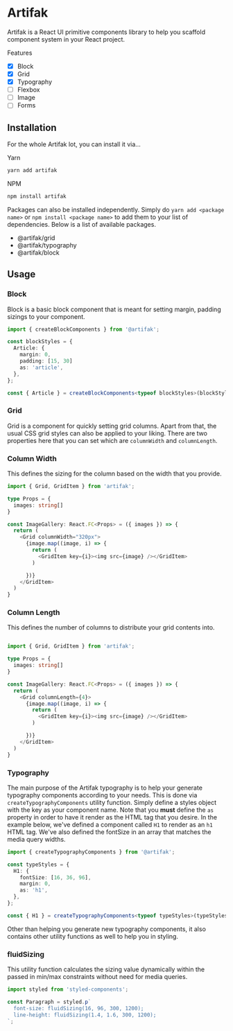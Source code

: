 # Artifak

Artifak is a React UI primitive components library to help you scaffold component system in your React project.

Features

- [x] Block
- [x] Grid
- [x] Typography
- [ ] Flexbox
- [ ] Image
- [ ] Forms

## Installation

For the whole Artifak lot, you can install it via...

Yarn

```sh
yarn add artifak
```

NPM

```sh
npm install artifak
```

Packages can also be installed independently. Simply do `yarn add <package name>` or `npm install <package name>` to add them to your list of dependencies. Below is a list of available packages.

- @artifak/grid
- @artifak/typography
- @artifak/block

## Usage

### Block

Block is a basic block component that is meant for setting margin, padding sizings to your component.

```ts
import { createBlockComponents } from '@artifak';

const blockStyles = {
  Article: {
    margin: 0,
    padding: [15, 30]
    as: 'article',
  },
};

const { Article } = createBlockComponents<typeof blockStyles>(blockStyles);
```

### Grid

Grid is a component for quickly setting grid columns. Apart from that, the usual CSS grid styles can also be applied to your liking. There are two properties here that you can set which are `columnWidth` and `columnLength`.

### Column Width

This defines the sizing for the column based on the width that you provide.

```ts
import { Grid, GridItem } from 'artifak';

type Props = {
  images: string[]
}

const ImageGallery: React.FC<Props> = ({ images }) => {
  return (
    <Grid columnWidth="320px">
      {image.map((image, i) => {
        return (
          <GridItem key={i}><img src={image} /></GridItem>
        )

      })}
    </GridItem>
  )
}

```

### Column Length

This defines the number of columns to distribute your grid contents into.

```ts

import { Grid, GridItem } from 'artifak';

type Props = {
  images: string[]
}

const ImageGallery: React.FC<Props> = ({ images }) => {
  return (
    <Grid columnLength={4}>
      {image.map((image, i) => {
        return (
          <GridItem key={i}><img src={image} /></GridItem>
        )

      })}
    </GridItem>
  )
}

```

### Typography

The main purpose of the Artifak typography is to help your generate typography components according to your needs. This is done via `createTypographyComponents` utility function. Simply define a styles object with the key as your component name. Note that you **must** define the `as` property in order to have it render as the HTML tag that you desire. In the example below, we've defined a component called `H1` to render as an `h1` HTML tag. We've also defined the fontSize in an array that matches the media query widths.

```ts
import { createTypographyComponents } from '@artifak';

const typeStyles = {
  H1: {
    fontSize: [16, 36, 96],
    margin: 0,
    as: 'h1',
  },
};

const { H1 } = createTypographyComponents<typeof typeStyles>(typeStyles);
```

Other than helping you generate new typography components, it also contains other utility functions as well to help you in styling.

### fluidSizing

This utility function calculates the sizing value dynamically within the passed in min/max constraints without need for media queries.

```ts
import styled from 'styled-components';

const Paragraph = styled.p`
  font-size: fluidSizing(16, 96, 300, 1200);
  line-height: fluidSizing(1.4, 1.6, 300, 1200);
`;
```
